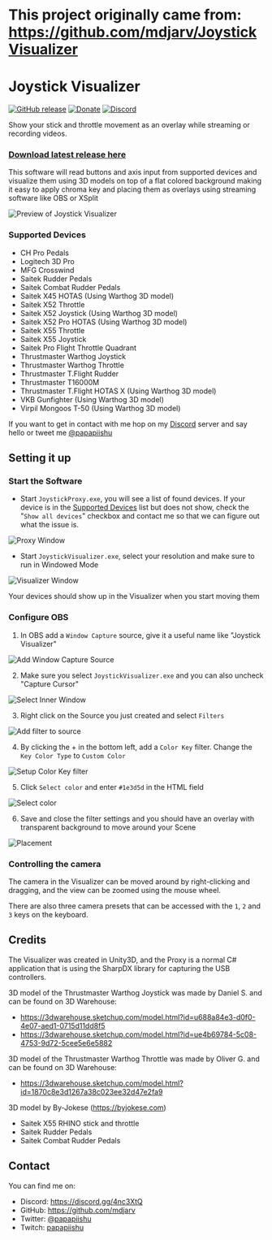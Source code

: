 # This project originally came from: https://github.com/mdjarv/JoystickVisualizer

# Joystick Visualizer
[![GitHub release](https://img.shields.io/github/release/mdjarv/joystickvisualizer.svg)](https://github.com/mdjarv/JoystickVisualizer/releases/latest)
[![Donate](https://img.shields.io/badge/Tip%20Jar-PayPal-green.svg)](http://paypal.me/cheat117)
[![Discord](https://img.shields.io/badge/Discord-Chat-blue.svg)](https://discord.gg/4nc3XtQ)

Show your stick and throttle movement as an overlay while streaming or recording videos.

### **[Download latest release here](https://github.com/mdjarv/JoystickVisualizer/releases/latest)**

This software will read buttons and axis input from supported devices and visualize them using 3D models on top of a flat colored background making it easy to apply chroma key and placing them as overlays using streaming software like OBS or XSplit

![Preview of Joystick Visualizer](https://raw.githubusercontent.com/mdjarv/JoystickVisualizer/master/preview_image.png)

### Supported Devices

* CH Pro Pedals
* Logitech 3D Pro
* MFG Crosswind
* Saitek Rudder Pedals
* Saitek Combat Rudder Pedals
* Saitek X45 HOTAS (Using Warthog 3D model)
* Saitek X52 Throttle
* Saitek X52 Joystick (Using Warthog 3D model)
* Saitek X52 Pro HOTAS (Using Warthog 3D model)
* Saitek X55 Throttle
* Saitek X55 Joystick
* Saitek Pro Flight Throttle Quadrant
* Thrustmaster Warthog Joystick
* Thrustmaster Warthog Throttle
* Thrustmaster T.Flight Rudder
* Thrustmaster T16000M
* Thrustmaster T.Flight HOTAS X (Using Warthog 3D model)
* VKB Gunfighter (Using Warthog 3D model)
* Virpil Mongoos T-50 (Using Warthog 3D model)

If you want to get in contact with me hop on my [Discord](https://discord.gg/4nc3XtQ) server and say hello or tweet me [@papapiishu](https://twitter.com/papapiishu)

## Setting it up

### Start the Software

* Start `JoystickProxy.exe`, you will see a list of found devices. If your device is in the [Supported Devices](#supported-devices) list but does not show, check the "`Show all devices`" checkbox and contact me so that we can figure out what the issue is.

![Proxy Window](https://raw.githubusercontent.com/mdjarv/JoystickVisualizer/master/proxy_window.png)

* Start `JoystickVisualizer.exe`, select your resolution and make sure to run in Windowed Mode

![Visualizer Window](https://raw.githubusercontent.com/mdjarv/JoystickVisualizer/master/visualizer_window.png)

Your devices should show up in the Visualizer when you start moving them

### Configure OBS

1. In OBS add a `Window Capture` source, give it a useful name like "Joystick Visualizer"

![Add Window Capture Source](https://raw.githubusercontent.com/mdjarv/JoystickVisualizer/master/obs_1_add_window_capture.png)

2. Make sure you select `JoystickVisualizer.exe` and you can also uncheck "Capture Cursor"

![Select Inner Window](https://raw.githubusercontent.com/mdjarv/JoystickVisualizer/master/obs_2_add_window_capture.png)

3. Right click on the Source you just created and select `Filters`

![Add filter to source](https://raw.githubusercontent.com/mdjarv/JoystickVisualizer/master/obs_3_sources.png)

4. By clicking the + in the bottom left, add a `Color Key` filter. Change the `Key Color Type` to `Custom Color`

![Setup Color Key filter](https://raw.githubusercontent.com/mdjarv/JoystickVisualizer/master/obs_4_window_capture_filter.png)

5. Click `Select color` and enter `#1e3d5d` in the HTML field

![Select color](https://raw.githubusercontent.com/mdjarv/JoystickVisualizer/master/obs_5_custom_color.png)

6. Save and close the filter settings and you should have an overlay with transparent background to move around your Scene

![Placement](https://raw.githubusercontent.com/mdjarv/JoystickVisualizer/master/obs_6_placement.png)

### Controlling the camera

The camera in the Visualizer can be moved around by right-clicking and dragging, and the view can be zoomed using the mouse wheel.

There are also three camera presets that can be accessed with the `1`, `2` and `3` keys on the keyboard.

## Credits

The Visualizer was created in Unity3D, and the Proxy is a normal C# application that is using the SharpDX library for capturing the USB controllers.

3D model of the Thrustmaster Warthog Joystick was made by Daniel S. and can be found on 3D Warehouse:

* https://3dwarehouse.sketchup.com/model.html?id=u688a84e3-d0f0-4e07-aed1-0715d11dd8f5
* https://3dwarehouse.sketchup.com/model.html?id=ue4b69784-5c08-4753-9d72-5cee5e6e5882

3D model of the Thrustmaster Warthog Throttle was made by Oliver G. and can be found on 3D Warehouse:

* https://3dwarehouse.sketchup.com/model.html?id=1870c8e3d1267a38c023ee32d47e2fa9

3D model by By-Jokese (https://byjokese.com)

* Saitek X55 RHINO stick and throttle
* Saitek Rudder Pedals
* Saitek Combat Rudder Pedals

## Contact

You can find me on:

* Discord: https://discord.gg/4nc3XtQ
* GitHub: https://github.com/mdjarv
* Twitter: [@papapiishu](https://twitter.com/papapiishu "@papapiishu on twitter")
* Twitch: [papapiishu](http://www.twitch.tv/papapiishu "papapiishu on Twitch")

